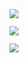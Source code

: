 ![](https://thumbs.gfycat.com/NextFearlessBullmastiff-size_restricted.gif)

![](https://thumbs.gfycat.com/RawPoliteElectriceel-size_restricted.gif)

![](https://thumbs.gfycat.com/ImportantGraciousDrongo-size_restricted.gif)